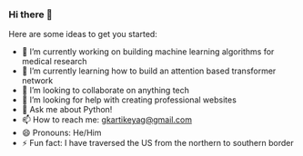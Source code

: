 ### Hi there 👋

Here are some ideas to get you started:

- 🔭 I’m currently working on building machine learning algorithms for medical research
- 🌱 I’m currently learning how to build an attention based transformer network
- 👯 I’m looking to collaborate on anything tech
- 🤔 I’m looking for help with creating professional websites
- 💬 Ask me about Python!
- 📫 How to reach me: gkartikeyag@gmail.com
- 😄 Pronouns: He/Him
- ⚡ Fun fact: I have traversed the US from the northern to southern border

